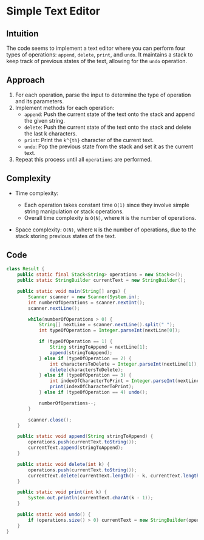 # Simple Text Editor

## Intuition

The code seems to implement a text editor where you can perform four types of operations: `append`, `delete`, `print`, and `undo`. It maintains a stack to keep track of previous states of the text, allowing for the `undo` operation.

## Approach

1. For each operation, parse the input to determine the type of operation and its parameters.
2. Implement methods for each operation:
   - `append`: Push the current state of the text onto the stack and append the given string.
   - `delete`: Push the current state of the text onto the stack and delete the last k characters.
   - `print`: Print the `k^{th}` character of the current text.
   - `undo`: Pop the previous state from the stack and set it as the current text.
3. Repeat this process until all `operations` are performed.

## Complexity

- Time complexity:

  - Each operation takes constant time `O(1)` since they involve simple string manipulation or stack operations.
  - Overall time complexity is `O(N)`, where `N` is the number of operations.

- Space complexity: `O(N)`, where `N` is the number of operations, due to the stack storing previous states of the text.

## Code

```java
class Result {
    public static final Stack<String> operations = new Stack<>();
    public static StringBuilder currentText = new StringBuilder();

    public static void main(String[] args) {
        Scanner scanner = new Scanner(System.in);
        int numberOfOperations = scanner.nextInt();
        scanner.nextLine();

        while(numberOfOperations > 0) {
            String[] nextLine = scanner.nextLine().split(" ");
            int typeOfOperation = Integer.parseInt(nextLine[0]);

            if (typeOfOperation == 1) {
                String stringToAppend = nextLine[1];
                append(stringToAppend);
            } else if (typeOfOperation == 2) {
                int charactersToDelete = Integer.parseInt(nextLine[1]);
                delete(charactersToDelete);
            } else if (typeOfOperation == 3) {
                int indexOfCharacterToPrint = Integer.parseInt(nextLine[1]);
                print(indexOfCharacterToPrint);
            } else if (typeOfOperation == 4) undo();

            numberOfOperations--;
        }

        scanner.close();
    }

    public static void append(String stringToAppend) {
        operations.push(currentText.toString());
        currentText.append(stringToAppend);
    }

    public static void delete(int k) {
        operations.push(currentText.toString());
        currentText.delete(currentText.length() - k, currentText.length());
    }

    public static void print(int k) {
        System.out.println(currentText.charAt(k - 1));
    }

    public static void undo() {
        if (operations.size() > 0) currentText = new StringBuilder(operations.pop());
    }
}
```
